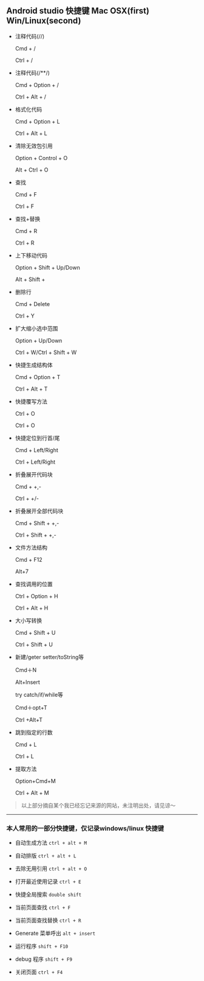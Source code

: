 ## Android studio  快捷键 Mac OSX(first) Win/Linux(second)

* 注释代码(//)

	Cmd + /

	Ctrl + /
* 注释代码(/**/)
	
	Cmd + Option + /

	Ctrl + Alt + /

* 格式化代码

	Cmd + Option + L

	Ctrl + Alt + L

* 清除无效包引用

	Option + Control + O

	Alt + Ctrl + O

* 查找

	Cmd + F

	Ctrl + F

* 查找+替换

	Cmd + R

	Ctrl + R

* 上下移动代码

	Option + Shift + Up/Down

	Alt + Shift +

* 删除行

	Cmd + Delete

	Ctrl + Y

* 扩大缩小选中范围

	Option + Up/Down

	Ctrl + W/Ctrl + Shift + W

* 快捷生成结构体

	Cmd + Option + T

	Ctrl + Alt + T

* 快捷覆写方法

	Ctrl + O

	Ctrl + O

* 快捷定位到行首/尾

	Cmd + Left/Right

	Ctrl + Left/Right

* 折叠展开代码块

	Cmd + +,-

	Ctrl + +/-

* 折叠展开全部代码块

	Cmd + Shift + +,-

	Ctrl + Shift + +,-

* 文件方法结构

	Cmd + F12

	Alt+7

* 查找调用的位置

	Ctrl + Option + H

	Ctrl + Alt + H

* 大小写转换

	Cmd + Shift + U

	Ctrl + Shift + U

* 新建/geter setter/toString等

	Cmd＋N

	Alt+Insert

	try catch/if/while等

	Cmd＋opt+T

	Ctrl +Alt+T

* 跳到指定的行数

	Cmd + L

	Ctrl + L

* 提取方法

	Option+Cmd+M

	Ctrl + Alt + M

> 以上部分摘自某个我已经忘记来源的网站，未注明出处，请见谅～

*** 

### 本人常用的一部分快捷键，仅记录windows/linux 快捷键

* 自动生成方法
`ctrl + alt + M`

* 自动排版
`ctrl + alt + L`

* 去除无用引用
`ctrl + alt + O `

* 打开最近使用记录
`ctrl + E`

* 快捷全局搜索
`double shift`

* 当前页面查找
`ctrl + F`

* 当前页面查找替换
`ctrl + R`

* Generate 菜单呼出
`alt + insert`

* 运行程序
`shift + F10`

* debug 程序
`shift + F9`

* 关闭页面
`ctrl + F4`

